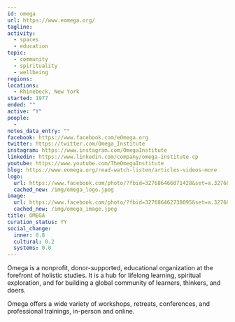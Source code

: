 ```yaml
---
id: omega
url: https://www.eomega.org/
tagline: 
activity:
  - spaces
  - education
topic:
  - community
  - spirituality
  - wellbeing
regions: 
locations:
  - Rhinebeck, New York
started: 1977
ended: ""
active: "Y"
people:
  - 
notes_data_entry: ""
facebook: https://www.facebook.com/eOmega.org
twitter: https://twitter.com/Omega_Institute
instagram: https://www.instagram.com/OmegaInstitute
linkedin: https://www.linkedin.com/company/omega-institute-cp
youtube: https://www.youtube.com/TheOmegaInstitute
blog: https://www.eomega.org/read-watch-listen/articles-videos-more
logo:
  url: https://www.facebook.com/photo/?fbid=327686466071428&set=a.327686439404764
  cached_new: /img/omega_logo.jpeg
image:
  url: https://www.facebook.com/photo/?fbid=327686462738095&set=a.327686436071431
  cached_new: /img/omega_image.jpeg
title: OMEGA
curation_status: YY
social_change:
  inner: 0.8
  cultural: 0.2
  systems: 0.0
---
```


Omega is a nonprofit, donor-supported, educational organization at the forefront of holistic studies. It is a hub for lifelong learning, spiritual exploration, and for building a global community of learners, thinkers, and doers.

Omega offers a wide variety of workshops, retreats, conferences, and professional trainings, in-person and online.
